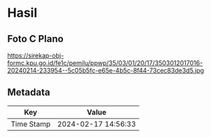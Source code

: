 # Hasil

## Foto C Plano

https://sirekap-obj-formc.kpu.go.id/fe1c/pemilu/ppwp/35/03/01/20/17/3503012017016-20240214-233954--5c05b5fc-e65e-4b5c-8f44-73cec83de3d5.jpg


## Metadata

| Key        | Value               |
| ---------- | ------------------- |
| Time Stamp | 2024-02-17 14:56:33 |



